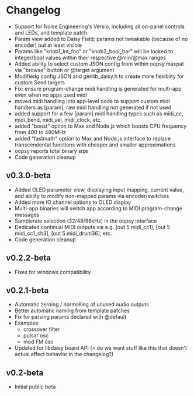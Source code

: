 # Changelog

- Support for Noise Engineering's Versio, including all on-panel controls and LEDs, and template patch. 
- Param view added to Daisy Field; params not tweakable (because of no encoder) but at least visible
- Params like "knob1_int_foo" or "knob2_bool_bar" will be locked to integer/bool values within their respective @min/@max ranges
- Added ability to select custom JSON config from within oopsy.maxpat via "browse" button or @target argument
- Modifiedg config JSON and genlib_daisy.h to create more flexibiity for custom Seed targets
- Fix: ensure program-change midi handling is generated for multi-app even when no apps used midi
- moved midi handling into app-level code to support custom midi handlers as [param]; raw midi handling not generated if not used
- added support for a few [param] midi handling types such as midi_cc, midi_bend, midi_vel, midi_clock, etc. 
- added "boost" option to Max and Node.js which boosts CPU frequency from 400 to 480MHz
- added "fastmath" option to Max and Node.js interface to replace transcendental functions with cheaper and smaller approximations
- oopsy reports total binary size
- Code generation cleanup

## v0.3.0-beta

- Added OLED parameter view, displaying input mapping, current value, and ability to modify non-mapped params via encoder/switches
- Added more IO channel options to OLED display
- Multi-app binaries will switch app according to MIDI program-change messages
- Samplerate selection (32/48/96kHz) in the oopsy interface
- Dedicated continual MIDI outputs via e.g. [out 5 midi_cc1], [out 5 midi_cc1_ch3], [out 5 midi_drum36], etc.
- Code generation cleanup
## v0.2.2-beta

- Fixes for windows compatibility

## v0.2.1-beta

- Automatic zeroing / normalling of unused audio outputs
- Better automatic naming from template patches
- Fix for parsing params declared with @default
- Examples:
  - crossover filter
  - pulsar osc
  - mod FM osc
- Updated for libdaisy board API (< do we want stuff like this that doesn't actual affect behavior in the changelog?)

## v0.2-beta

- Initial public beta


